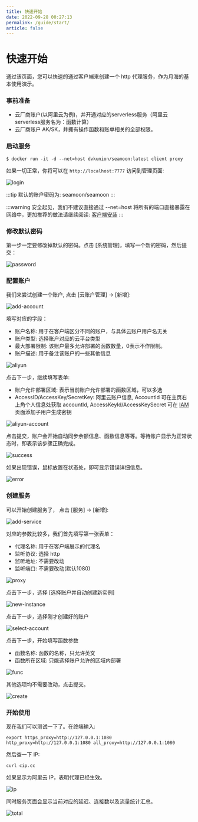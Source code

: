 ```yaml
---
title: 快速开始
date: 2022-09-28 00:27:13
permalink: /guide/start/
article: false
---
```


# 快速开始

通过该页面，您可以快速的通过客户端来创建一个 http 代理服务，作为月海的基本使用演示。

### 事前准备

+ 云厂商账户(以阿里云为例)，并开通对应的serverless服务（阿里云serverless服务名为：函数计算）
+ 云厂商账户 AK/SK，并拥有操作函数和账单相关的全部权限。


### 启动服务

`$ docker run -it -d --net=host dvkunion/seamoon:latest client proxy`

如果一切正常，你将可以在 `http://localhost:7777` 访问到管理页面: 

![login](https://seamoon.oss-cn-hangzhou.aliyuncs.com/fbc14247042b4608a99b18fce6682175.png)

:::tip
默认的账户密码为: seamoon/seamoon
:::

:::warning
安全起见，我们不建议直接通过 --net=host 将所有的端口直接暴露在网络中，更加推荐的做法请继续阅读: [客户端安装](https://seamoon.dvkunion.cn/guide/install/)
:::

### 修改默认密码

第一步一定要修改掉默认的密码。点击 [系统管理]，填写一个新的密码，然后提交：

![password](https://seamoon.oss-cn-hangzhou.aliyuncs.com/b87e34d7b9114fabb1404ce99eef3097.png)

### 配置账户

我们来尝试创建一个账户, 点击 [云账户管理] -> [新增]:

![add-account](https://seamoon.oss-cn-hangzhou.aliyuncs.com/d580190a2ba74c178e1d5e239f2d82e3.png)

填写对应的字段：
+ 账户名称: 用于在客户端区分不同的账户，与具体云账户用户名无关
+ 账户类型: 选择账户对应的云平台类型
+ 最大部署限制: 该账户最多允许部署的函数数量，0表示不作限制。
+ 账户描述: 用于备注该账户的一些其他信息

![aliyun](https://seamoon.oss-cn-hangzhou.aliyuncs.com/d5e68b2e29754a68b1640c33c3b13bb0.png)

点击下一步，继续填写表单:
+ 账户允许部署区域: 表示当前账户允许部署的函数区域，可以多选
+ AccessID/AccessKey/SecretKey: 阿里云账户信息, AccountId 可在主页右上角个人信息处获取 accountId, AccessKeyId/AccessKeySecret 可在 [IAM](https://ram.console.aliyun.com/users) 页面添加子用户生成密钥

![aliyun-account](https://seamoon.oss-cn-hangzhou.aliyuncs.com/75c7aa76665740878c796d82aac17233.png)

点击提交，账户会开始自动同步余额信息、函数信息等等。等待账户显示为正常状态时，即表示该步骤正确完成。

![success](https://seamoon.oss-cn-hangzhou.aliyuncs.com/93e870aab1ba4519be7b1ddf6552155f.png)

如果出现错误，鼠标放置在状态处，即可显示错误详细信息。

![error](https://seamoon.oss-cn-hangzhou.aliyuncs.com/19d4ea3949934efe86666478d5daab0c.png)

### 创建服务

可以开始创建服务了， 点击 [服务] -> [新增]:

![add-service](https://seamoon.oss-cn-hangzhou.aliyuncs.com/12b854194e504602aeff41c8c58d9399.png)

对应的参数比较多，我们首先填写第一张表单：

+ 代理名称: 用于在客户端展示的代理名
+ 监听协议: 选择 http 
+ 监听地址: 不需要改动
+ 监听端口: 不需要改动(默认1080)

![proxy](https://seamoon.oss-cn-hangzhou.aliyuncs.com/ab82aa10192049c28157856acc8e8be8.png)

点击下一步，选择 [选择账户并自动创建新实例] 

![new-instance](https://seamoon.oss-cn-hangzhou.aliyuncs.com/ebe49e967ee94feabde0855691e79c08.png)

点击下一步，选择刚才创建好的账户

![select-account](https://seamoon.oss-cn-hangzhou.aliyuncs.com/6cfd9c34857047a5805140d4c51aef7c.png)

点击下一步，开始填写函数参数

+ 函数名称: 函数的名称，只允许英文
+ 函数所在区域: 只能选择账户允许的区域内部署

![func](https://seamoon.oss-cn-hangzhou.aliyuncs.com/367928eaf3ed4d3b9745a1a6976e05a0.png)

其他选项均不需要改动，点击提交。

![create](https://seamoon.oss-cn-hangzhou.aliyuncs.com/14ea9dfdf588445398aa8cca7be187a9.png)

### 开始使用

现在我们可以测试一下了。在终端输入:

```shell
export https_proxy=http://127.0.0.1:1080 http_proxy=http://127.0.0.1:1080 all_proxy=http://127.0.0.1:1080
```

然后查一下 IP:

```shell 
curl cip.cc
```

如果显示为阿里云 IP，表明代理已经生效。

![ip](https://seamoon.oss-cn-hangzhou.aliyuncs.com/a88026e1cdab45f987c5cc66b6f81034.png)

同时服务页面会显示当前对应的延迟、连接数以及流量统计汇总。

![total](https://seamoon.oss-cn-hangzhou.aliyuncs.com/d819adccb751498fa2c3c82bae465024.png)
